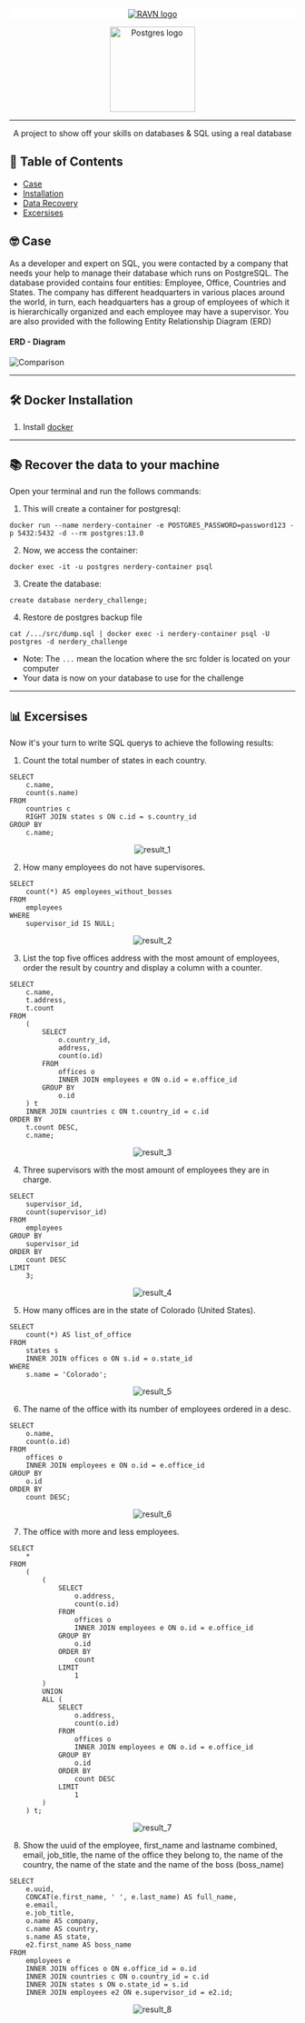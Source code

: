 <p align="center" style="background-color:white">
 <a href="https://www.ravn.co/" rel="noopener">
 <img src="https://www.ravn.co/img/logo-ravn.png" alt="RAVN logo"></a>
</p>
<p align="center">
 <a href="https://www.postgresql.org/" rel="noopener">
 <img src="https://www.postgresql.org/media/img/about/press/elephant.png" alt="Postgres logo" width="150px"></a>
</p>

---

<p align="center">A project to show off your skills on databases & SQL using a real database</p>

## 📝 Table of Contents

- [Case](#case)
- [Installation](#installation)
- [Data Recovery](#data_recovery)
- [Excersises](#excersises)

## 🤓 Case <a name = "case"></a>

As a developer and expert on SQL, you were contacted by a company that needs your help to manage their database which runs on PostgreSQL. The database provided contains four entities: Employee, Office, Countries and States. The company has different headquarters in various places around the world, in turn, each headquarters has a group of employees of which it is hierarchically organized and each employee may have a supervisor. You are also provided with the following Entity Relationship Diagram (ERD)

#### ERD - Diagram <br>

![Comparison](src/ERD.png) <br>

---

## 🛠️ Docker Installation <a name = "installation"></a>

1. Install [docker](https://docs.docker.com/engine/install/)

---

## 📚 Recover the data to your machine <a name = "data_recovery"></a>

Open your terminal and run the follows commands:

1. This will create a container for postgresql:

```
docker run --name nerdery-container -e POSTGRES_PASSWORD=password123 -p 5432:5432 -d --rm postgres:13.0
```

2. Now, we access the container:

```
docker exec -it -u postgres nerdery-container psql
```

3. Create the database:

```
create database nerdery_challenge;
```

4. Restore de postgres backup file

```
cat /.../src/dump.sql | docker exec -i nerdery-container psql -U postgres -d nerdery_challenge
```

- Note: The `...` mean the location where the src folder is located on your computer
- Your data is now on your database to use for the challenge

---

## 📊 Excersises <a name = "excersises"></a>

Now it's your turn to write SQL querys to achieve the following results:

1. Count the total number of states in each country.

```
SELECT
    c.name,
    count(s.name)
FROM
    countries c
    RIGHT JOIN states s ON c.id = s.country_id
GROUP BY
    c.name;
```

<p align="center">
 <img src="src/results/result1.png" alt="result_1"/>
</p>

2. How many employees do not have supervisores.

```
SELECT
    count(*) AS employees_without_bosses
FROM
    employees
WHERE
    supervisor_id IS NULL;
```

<p align="center">
 <img src="src/results/result2.png" alt="result_2"/>
</p>

3. List the top five offices address with the most amount of employees, order the result by country and display a column with a counter.

```
SELECT
    c.name,
    t.address,
    t.count
FROM
    (
        SELECT
            o.country_id,
            address,
            count(o.id)
        FROM
            offices o
            INNER JOIN employees e ON o.id = e.office_id
        GROUP BY
            o.id
    ) t
    INNER JOIN countries c ON t.country_id = c.id
ORDER BY
    t.count DESC,
    c.name;
```

<p align="center">
 <img src="src/results/result3.png" alt="result_3"/>
</p>

4. Three supervisors with the most amount of employees they are in charge.

```
SELECT
    supervisor_id,
    count(supervisor_id)
FROM
    employees
GROUP BY
    supervisor_id
ORDER BY
    count DESC
LIMIT
    3;
```

<p align="center">
 <img src="src/results/result4.png" alt="result_4"/>
</p>

5. How many offices are in the state of Colorado (United States).

```
SELECT
    count(*) AS list_of_office
FROM
    states s
    INNER JOIN offices o ON s.id = o.state_id
WHERE
    s.name = 'Colorado';
```

<p align="center">
 <img src="src/results/result5.png" alt="result_5"/>
</p>

6. The name of the office with its number of employees ordered in a desc.

```
SELECT
    o.name,
    count(o.id)
FROM
    offices o
    INNER JOIN employees e ON o.id = e.office_id
GROUP BY
    o.id
ORDER BY
    count DESC;
```

<p align="center">
 <img src="src/results/result6.png" alt="result_6"/>
</p>

7. The office with more and less employees.

```
SELECT
    *
FROM
    (
        (
            SELECT
                o.address,
                count(o.id)
            FROM
                offices o
                INNER JOIN employees e ON o.id = e.office_id
            GROUP BY
                o.id
            ORDER BY
                count
            LIMIT
                1
        )
        UNION
        ALL (
            SELECT
                o.address,
                count(o.id)
            FROM
                offices o
                INNER JOIN employees e ON o.id = e.office_id
            GROUP BY
                o.id
            ORDER BY
                count DESC
            LIMIT
                1
        )
    ) t;
```

<p align="center">
 <img src="src/results/result7.png" alt="result_7"/>
</p>

8. Show the uuid of the employee, first_name and lastname combined, email, job_title, the name of the office they belong to, the name of the country, the name of the state and the name of the boss (boss_name)

```
SELECT
    e.uuid,
    CONCAT(e.first_name, ' ', e.last_name) AS full_name,
    e.email,
    e.job_title,
    o.name AS company,
    c.name AS country,
    s.name AS state,
    e2.first_name AS boss_name
FROM
    employees e
    INNER JOIN offices o ON e.office_id = o.id
    INNER JOIN countries c ON o.country_id = c.id
    INNER JOIN states s ON o.state_id = s.id
    INNER JOIN employees e2 ON e.supervisor_id = e2.id;
```

<p align="center">
 <img src="src/results/result8.png" alt="result_8"/>
</p>
